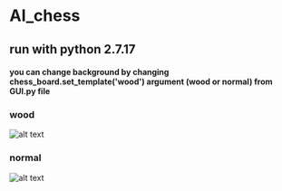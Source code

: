 # AI_chess

## run with python 2.7.17

#### you can change background by changing chess_board.set_template('wood') argument (wood or normal) from GUI.py file

### wood
![alt text](https://github.com/akherati56/AI_chess/git-image/wood.jpg)

### normal
![alt text](https://github.com/akherati56/AI_chess/git-image/normal.jpg)
